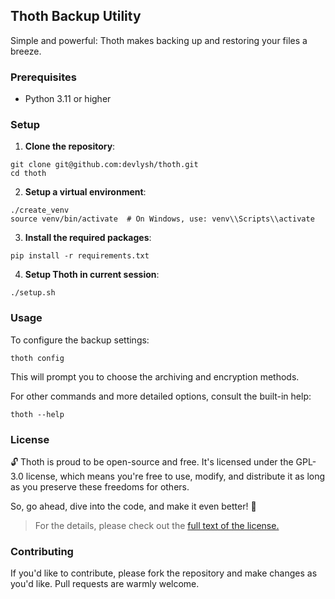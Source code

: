 ## Thoth Backup Utility

Simple and powerful: Thoth makes backing up and restoring your files a breeze.

### Prerequisites

- Python 3.11 or higher

### Setup

1. **Clone the repository**:

```
git clone git@github.com:devlysh/thoth.git
cd thoth
```

2. **Setup a virtual environment**:

```
./create_venv
source venv/bin/activate  # On Windows, use: venv\\Scripts\\activate
```

3. **Install the required packages**:

```
pip install -r requirements.txt
```

4. **Setup Thoth in current session**:

```
./setup.sh
```

### Usage

To configure the backup settings:

```
thoth config
```

This will prompt you to choose the archiving and encryption methods.

For other commands and more detailed options, consult the built-in help:

```
thoth --help
```

### License

🔓 Thoth is proud to be open-source and free. It's licensed under the GPL-3.0 license, which means you're free to use, modify, and distribute it as long as you preserve these freedoms for others.

So, go ahead, dive into the code, and make it even better! 🚀

> For the details, please check out the [full text of the license.](https://github.com/devlysh/thoth/blob/master/LICENCE)

### Contributing

If you'd like to contribute, please fork the repository and make changes as you'd like. Pull requests are warmly welcome.
